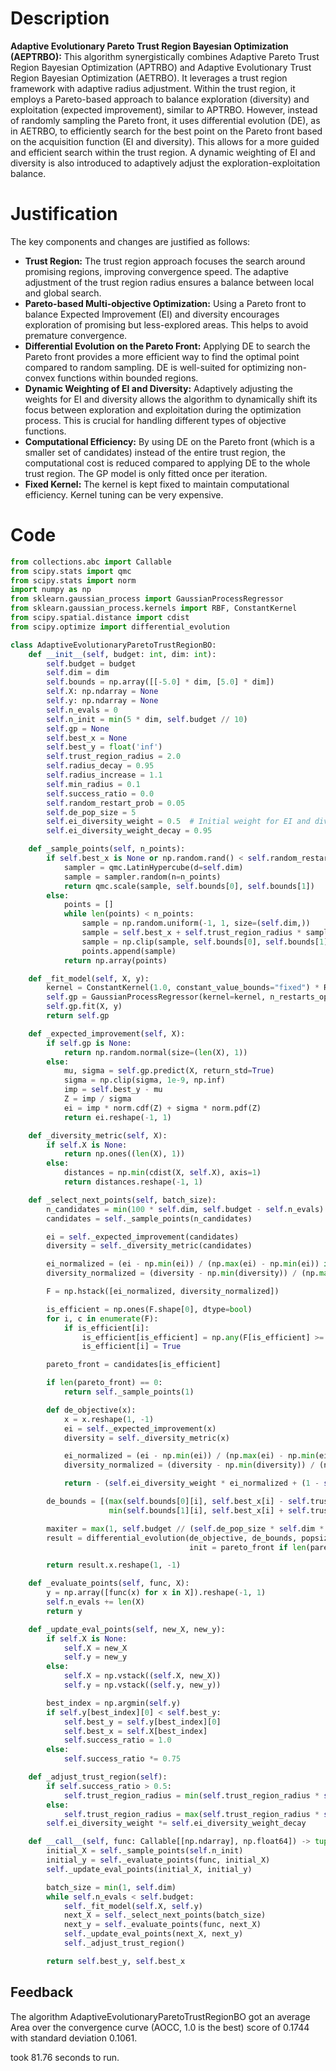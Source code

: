 # Description
**Adaptive Evolutionary Pareto Trust Region Bayesian Optimization (AEPTRBO):** This algorithm synergistically combines Adaptive Pareto Trust Region Bayesian Optimization (APTRBO) and Adaptive Evolutionary Trust Region Bayesian Optimization (AETRBO). It leverages a trust region framework with adaptive radius adjustment. Within the trust region, it employs a Pareto-based approach to balance exploration (diversity) and exploitation (expected improvement), similar to APTRBO. However, instead of randomly sampling the Pareto front, it uses differential evolution (DE), as in AETRBO, to efficiently search for the best point on the Pareto front based on the acquisition function (EI and diversity). This allows for a more guided and efficient search within the trust region. A dynamic weighting of EI and diversity is also introduced to adaptively adjust the exploration-exploitation balance.

# Justification
The key components and changes are justified as follows:

*   **Trust Region:** The trust region approach focuses the search around promising regions, improving convergence speed. The adaptive adjustment of the trust region radius ensures a balance between local and global search.
*   **Pareto-based Multi-objective Optimization:** Using a Pareto front to balance Expected Improvement (EI) and diversity encourages exploration of promising but less-explored areas. This helps to avoid premature convergence.
*   **Differential Evolution on the Pareto Front:** Applying DE to search the Pareto front provides a more efficient way to find the optimal point compared to random sampling. DE is well-suited for optimizing non-convex functions within bounded regions.
*   **Dynamic Weighting of EI and Diversity:** Adaptively adjusting the weights for EI and diversity allows the algorithm to dynamically shift its focus between exploration and exploitation during the optimization process. This is crucial for handling different types of objective functions.
*   **Computational Efficiency:** By using DE on the Pareto front (which is a smaller set of candidates) instead of the entire trust region, the computational cost is reduced compared to applying DE to the whole trust region. The GP model is only fitted once per iteration.
*   **Fixed Kernel:** The kernel is kept fixed to maintain computational efficiency. Kernel tuning can be very expensive.

# Code
```python
from collections.abc import Callable
from scipy.stats import qmc
from scipy.stats import norm
import numpy as np
from sklearn.gaussian_process import GaussianProcessRegressor
from sklearn.gaussian_process.kernels import RBF, ConstantKernel
from scipy.spatial.distance import cdist
from scipy.optimize import differential_evolution

class AdaptiveEvolutionaryParetoTrustRegionBO:
    def __init__(self, budget: int, dim: int):
        self.budget = budget
        self.dim = dim
        self.bounds = np.array([[-5.0] * dim, [5.0] * dim])
        self.X: np.ndarray = None
        self.y: np.ndarray = None
        self.n_evals = 0
        self.n_init = min(5 * dim, self.budget // 10)
        self.gp = None
        self.best_x = None
        self.best_y = float('inf')
        self.trust_region_radius = 2.0
        self.radius_decay = 0.95
        self.radius_increase = 1.1
        self.min_radius = 0.1
        self.success_ratio = 0.0
        self.random_restart_prob = 0.05
        self.de_pop_size = 5
        self.ei_diversity_weight = 0.5  # Initial weight for EI and diversity
        self.ei_diversity_weight_decay = 0.95

    def _sample_points(self, n_points):
        if self.best_x is None or np.random.rand() < self.random_restart_prob:
            sampler = qmc.LatinHypercube(d=self.dim)
            sample = sampler.random(n=n_points)
            return qmc.scale(sample, self.bounds[0], self.bounds[1])
        else:
            points = []
            while len(points) < n_points:
                sample = np.random.uniform(-1, 1, size=(self.dim,))
                sample = self.best_x + self.trust_region_radius * sample
                sample = np.clip(sample, self.bounds[0], self.bounds[1])
                points.append(sample)
            return np.array(points)

    def _fit_model(self, X, y):
        kernel = ConstantKernel(1.0, constant_value_bounds="fixed") * RBF(length_scale=1.0, length_scale_bounds="fixed")
        self.gp = GaussianProcessRegressor(kernel=kernel, n_restarts_optimizer=0, alpha=1e-6)
        self.gp.fit(X, y)
        return self.gp

    def _expected_improvement(self, X):
        if self.gp is None:
            return np.random.normal(size=(len(X), 1))
        else:
            mu, sigma = self.gp.predict(X, return_std=True)
            sigma = np.clip(sigma, 1e-9, np.inf)
            imp = self.best_y - mu
            Z = imp / sigma
            ei = imp * norm.cdf(Z) + sigma * norm.pdf(Z)
            return ei.reshape(-1, 1)

    def _diversity_metric(self, X):
        if self.X is None:
            return np.ones((len(X), 1))
        else:
            distances = np.min(cdist(X, self.X), axis=1)
            return distances.reshape(-1, 1)

    def _select_next_points(self, batch_size):
        n_candidates = min(100 * self.dim, self.budget - self.n_evals)
        candidates = self._sample_points(n_candidates)

        ei = self._expected_improvement(candidates)
        diversity = self._diversity_metric(candidates)

        ei_normalized = (ei - np.min(ei)) / (np.max(ei) - np.min(ei)) if np.max(ei) != np.min(ei) else np.zeros_like(ei)
        diversity_normalized = (diversity - np.min(diversity)) / (np.max(diversity) - np.min(diversity)) if np.max(diversity) != np.min(diversity) else np.zeros_like(diversity)

        F = np.hstack([ei_normalized, diversity_normalized])

        is_efficient = np.ones(F.shape[0], dtype=bool)
        for i, c in enumerate(F):
            if is_efficient[i]:
                is_efficient[is_efficient] = np.any(F[is_efficient] >= c, axis=1)
                is_efficient[i] = True

        pareto_front = candidates[is_efficient]

        if len(pareto_front) == 0:
            return self._sample_points(1)

        def de_objective(x):
            x = x.reshape(1, -1)
            ei = self._expected_improvement(x)
            diversity = self._diversity_metric(x)

            ei_normalized = (ei - np.min(ei)) / (np.max(ei) - np.min(ei)) if np.max(ei) != np.min(ei) else np.zeros_like(ei)
            diversity_normalized = (diversity - np.min(diversity)) / (np.max(diversity) - np.min(diversity)) if np.max(diversity) != np.min(diversity) else np.zeros_like(diversity)

            return - (self.ei_diversity_weight * ei_normalized + (1 - self.ei_diversity_weight) * diversity_normalized)

        de_bounds = [(max(self.bounds[0][i], self.best_x[i] - self.trust_region_radius) if self.best_x is not None else self.bounds[0][i],
                      min(self.bounds[1][i], self.best_x[i] + self.trust_region_radius) if self.best_x is not None else self.bounds[1][i]) for i in range(self.dim)]

        maxiter = max(1, self.budget // (self.de_pop_size * self.dim * 2) - self.n_evals//(self.de_pop_size * self.dim * 2))
        result = differential_evolution(de_objective, de_bounds, popsize=self.de_pop_size, maxiter=maxiter, tol=0.01, disp=False,
                                        init = pareto_front if len(pareto_front) > self.de_pop_size else self._sample_points(self.de_pop_size))

        return result.x.reshape(1, -1)

    def _evaluate_points(self, func, X):
        y = np.array([func(x) for x in X]).reshape(-1, 1)
        self.n_evals += len(X)
        return y

    def _update_eval_points(self, new_X, new_y):
        if self.X is None:
            self.X = new_X
            self.y = new_y
        else:
            self.X = np.vstack((self.X, new_X))
            self.y = np.vstack((self.y, new_y))

        best_index = np.argmin(self.y)
        if self.y[best_index][0] < self.best_y:
            self.best_y = self.y[best_index][0]
            self.best_x = self.X[best_index]
            self.success_ratio = 1.0
        else:
            self.success_ratio *= 0.75

    def _adjust_trust_region(self):
        if self.success_ratio > 0.5:
            self.trust_region_radius = min(self.trust_region_radius * self.radius_increase, 5.0)
        else:
            self.trust_region_radius = max(self.trust_region_radius * self.radius_decay, self.min_radius)
        self.ei_diversity_weight *= self.ei_diversity_weight_decay

    def __call__(self, func: Callable[[np.ndarray], np.float64]) -> tuple[np.float64, np.array]:
        initial_X = self._sample_points(self.n_init)
        initial_y = self._evaluate_points(func, initial_X)
        self._update_eval_points(initial_X, initial_y)

        batch_size = min(1, self.dim)
        while self.n_evals < self.budget:
            self._fit_model(self.X, self.y)
            next_X = self._select_next_points(batch_size)
            next_y = self._evaluate_points(func, next_X)
            self._update_eval_points(next_X, next_y)
            self._adjust_trust_region()

        return self.best_y, self.best_x
```
## Feedback
 The algorithm AdaptiveEvolutionaryParetoTrustRegionBO got an average Area over the convergence curve (AOCC, 1.0 is the best) score of 0.1744 with standard deviation 0.1061.

took 81.76 seconds to run.